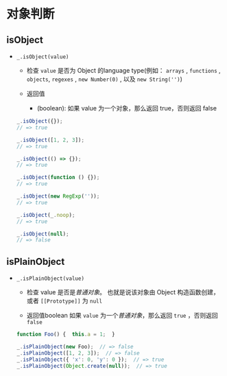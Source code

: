 # 对象判断

## isObject

+ `_.isObject(value)`

  + 检查 `value` 是否为 Object 的language type(例如： `arrays` , `functions` , `objects`, `regexes` , `new Number(0)` , 以及 `new String('')`)

  + 返回值

    + (boolean): 如果 value 为一个对象，那么返回 true，否则返回 false

  ```js
  _.isObject({});
  // => true

  _.isObject([1, 2, 3]);
  // => true

  _.isObject(() => {});
  // => true

  _.isObject(function () {});
  // => true

  _.isObject(new RegExp(''));
  // => true

  _.isObject(_.noop);
  // => true

  _.isObject(null);
  // => false
  ```

## isPlainObject

+ `_.isPlainObject(value)`

  + 检查 value 是否是*普通对象*。 也就是说该对象由 Object 构造函数创建，或者 `[[Prototype]]` 为 `null`

  + 返回值boolean 如果 `value` 为一个*普通对象*，那么返回 `true` ，否则返回 `false`

  ```js
  function Foo() {  this.a = 1;  }

  _.isPlainObject(new Foo);  // => false
  _.isPlainObject([1, 2, 3]);  // => false
  _.isPlainObject({ 'x': 0, 'y': 0 });  // => true
  _.isPlainObject(Object.create(null));  // => true
  ```

